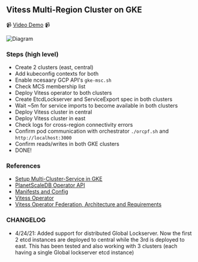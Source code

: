 ## Vitess Multi-Region Cluster on GKE

:video_camera: [Video Demo](https://youtu.be/6ymNyTHD3T8) :video_camera:

![Diagram](./Vitess_multi-region_Diagram.png)

### Steps (high level)
- Create 2 clusters (east, central)
- Add kubeconfig contexts for both
- Enable ncesaary GCP API's `gke-msc.sh`
- Check MCS membership list
- Deploy Vitess operator to both clusters
- Create EtcdLockserver and ServiceExport spec in both clusters
- Wait ~5m for service imports to become available in both clusters
- Deploy Vitess cluster in central
- Deploy Vitess cluster in east
- Check logs for cross-region connectivity errors
- Confirm pod communication with orchestrator `./orcpf.sh` and `http://localhost:3000`
- Confirm reads/writes in both GKE clusters
- DONE!

### References
- [Setup Multi-Cluster-Service in GKE](https://cloud.google.com/kubernetes-engine/docs/how-to/multi-cluster-services)
- [PlanetScaleDB Operator API](https://docs.planetscale.com/psdb-operator/api)
- [Manifests and Config](https://github.com/voxoco/vitess-demo)
- [Vitess Operator](https://github.com/vitessio/vitess/tree/master/examples/operator)
- [Vitess Operator Federation, Architecture and Requirements](https://github.com/planetscale/vitess-operator/blob/master/docs/architecture/federation.md)

### CHANGELOG
- 4/24/21: Added support for distributed Global Lockserver. Now the first 2 etcd instances are deployed to central while the 3rd is deployed to east.
  This has been tested and also working with 3 clusters (each having a single Global lockserver etcd instance)
